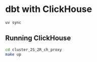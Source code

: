 # dbt with ClickHouse

```bash
uv sync
```

## Running ClickHouse

```bash
cd cluster_2S_2R_ch_proxy
make up
```